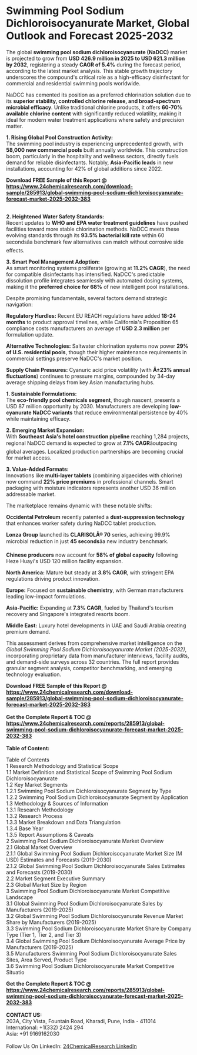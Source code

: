 <h1>Swimming Pool Sodium Dichloroisocyanurate Market, Global Outlook and Forecast 2025-2032</h1><p>The global <strong>swimming pool sodium dichloroisocyanurate (NaDCC)</strong> market is projected to grow from <strong>USD 426.9 million in 2025 to USD 621.3 million by 2032</strong>, registering a steady <strong>CAGR of 5.4%</strong> during the forecast period, according to the latest market analysis. This stable growth trajectory underscores the compound's critical role as a high-efficacy disinfectant for commercial and residential swimming pools worldwide.</p><p>NaDCC has cemented its position as a preferred chlorination solution due to its <strong>superior stability, controlled chlorine release, and broad-spectrum microbial efficacy</strong>. Unlike traditional chlorine products, it offers <strong>60-70% available chlorine content</strong> with significantly reduced volatility, making it ideal for modern water treatment applications where safety and precision matter.</p><p><strong>1. Rising Global Pool Construction Activity:</strong><br>
The swimming pool industry is experiencing unprecedented growth, with <strong>58,000 new commercial pools</strong> built annually worldwide. This construction boom, particularly in the hospitality and wellness sectors, directly fuels demand for reliable disinfectants. Notably, <strong>Asia-Pacific leads</strong> in new installations, accounting for 42% of global additions since 2022.</p><div><b>Download FREE Sample of this Report @ 
            <a href="https://www.24chemicalresearch.com/download-sample/285913/global-swimming-pool-sodium-dichloroisocyanurate-forecast-market-2025-2032-383">
            https://www.24chemicalresearch.com/download-sample/285913/global-swimming-pool-sodium-dichloroisocyanurate-forecast-market-2025-2032-383</a></b></div><br><p><strong>2. Heightened Water Safety Standards:</strong><br>
Recent updates to <strong>WHO and EPA water treatment guidelines</strong> have pushed facilities toward more stable chlorination methods. NaDCC meets these evolving standards through its <strong>93.5% bacterial kill rate</strong> within 60 secondsâa benchmark few alternatives can match without corrosive side effects.</p><p><strong>3. Smart Pool Management Adoption:</strong><br>
As smart monitoring systems proliferate (growing at <strong>11.2% CAGR</strong>), the need for compatible disinfectants has intensified. NaDCC's predictable dissolution profile integrates seamlessly with automated dosing systems, making it the <strong>preferred choice for 68%</strong> of new intelligent pool installations.</p><p>Despite promising fundamentals, several factors demand strategic navigation:</p><p><strong>Regulatory Hurdles:</strong> Recent EU REACH regulations have added <strong>18-24 months</strong> to product approval timelines, while California's Proposition 65 compliance costs manufacturers an average of <strong>USD 2.3 million</strong> per formulation update.</p><p><strong>Alternative Technologies:</strong> Saltwater chlorination systems now power <strong>29% of U.S. residential pools</strong>, though their higher maintenance requirements in commercial settings preserve NaDCC's market position.</p><p><strong>Supply Chain Pressures:</strong> Cyanuric acid price volatility (with <strong>Â±23% annual fluctuations</strong>) continues to pressure margins, compounded by 34-day average shipping delays from key Asian manufacturing hubs.</p><p><strong>1. Sustainable Formulations:</strong><br>
The <strong>eco-friendly pool chemicals segment</strong>, though nascent, presents a USD 87 million opportunity by 2030. Manufacturers are developing <strong>low-cyanurate NaDCC variants</strong> that reduce environmental persistence by 40% while maintaining efficacy.</p><p><strong>2. Emerging Market Expansion:</strong><br>
With <strong>Southeast Asia's hotel construction pipeline</strong> reaching 1,284 projects, regional NaDCC demand is expected to grow at <strong>7.1% CAGR</strong>âoutpacing global averages. Localized production partnerships are becoming crucial for market access.</p><p><strong>3. Value-Added Formats:</strong><br>
Innovations like <strong>multi-layer tablets</strong> (combining algaecides with chlorine) now command <strong>22% price premiums</strong> in professional channels. Smart packaging with moisture indicators represents another USD 36 million addressable market.</p><p>The marketplace remains dynamic with these notable shifts:</p><p><strong>Occidental Petroleum</strong> recently patented a <strong>dust-suppression technology</strong> that enhances worker safety during NaDCC tablet production.</p><p><strong>Lonza Group</strong> launched its <strong>CLARISOLÂ® 70</strong> series, achieving 99.9% microbial reduction in just <strong>45 seconds</strong>âa new industry benchmark.</p><p><strong>Chinese producers</strong> now account for <strong>58% of global capacity</strong> following Heze Huayi's USD 120 million facility expansion.</p><p><strong>North America:</strong> Mature but steady at <strong>3.8% CAGR</strong>, with stringent EPA regulations driving product innovation.</p><p><strong>Europe:</strong> Focused on <strong>sustainable chemistry</strong>, with German manufacturers leading low-impact formulations.</p><p><strong>Asia-Pacific:</strong> Expanding at <strong>7.3% CAGR</strong>, fueled by Thailand's tourism recovery and Singapore's integrated resorts boom.</p><p><strong>Middle East:</strong> Luxury hotel developments in UAE and Saudi Arabia creating premium demand.</p><p>This assessment derives from comprehensive market intelligence on the <em>Global Swimming Pool Sodium Dichloroisocyanurate Market (2025-2032)</em>, incorporating proprietary data from manufacturer interviews, facility audits, and demand-side surveys across 32 countries. The full report provides granular segment analysis, competitor benchmarking, and emerging technology evaluation.</p><div><b>Download FREE Sample of this Report @ 
            <a href="https://www.24chemicalresearch.com/download-sample/285913/global-swimming-pool-sodium-dichloroisocyanurate-forecast-market-2025-2032-383">
            https://www.24chemicalresearch.com/download-sample/285913/global-swimming-pool-sodium-dichloroisocyanurate-forecast-market-2025-2032-383</a></b></div><br><div><b>Get the Complete Report & TOC @ 
            <a href="https://www.24chemicalresearch.com/reports/285913/global-swimming-pool-sodium-dichloroisocyanurate-forecast-market-2025-2032-383">
            https://www.24chemicalresearch.com/reports/285913/global-swimming-pool-sodium-dichloroisocyanurate-forecast-market-2025-2032-383</a></b></div><br>
            <b>Table of Content:</b><p>Table of Contents<br />
1 Research Methodology and Statistical Scope<br />
1.1 Market Definition and Statistical Scope of Swimming Pool Sodium Dichloroisocyanurate<br />
1.2 Key Market Segments<br />
1.2.1 Swimming Pool Sodium Dichloroisocyanurate Segment by Type<br />
1.2.2 Swimming Pool Sodium Dichloroisocyanurate Segment by Application<br />
1.3 Methodology & Sources of Information<br />
1.3.1 Research Methodology<br />
1.3.2 Research Process<br />
1.3.3 Market Breakdown and Data Triangulation<br />
1.3.4 Base Year<br />
1.3.5 Report Assumptions & Caveats<br />
2 Swimming Pool Sodium Dichloroisocyanurate Market Overview<br />
2.1 Global Market Overview<br />
2.1.1 Global Swimming Pool Sodium Dichloroisocyanurate Market Size (M USD) Estimates and Forecasts (2019-2030)<br />
2.1.2 Global Swimming Pool Sodium Dichloroisocyanurate Sales Estimates and Forecasts (2019-2030)<br />
2.2 Market Segment Executive Summary<br />
2.3 Global Market Size by Region<br />
3 Swimming Pool Sodium Dichloroisocyanurate Market Competitive Landscape<br />
3.1 Global Swimming Pool Sodium Dichloroisocyanurate Sales by Manufacturers (2019-2025)<br />
3.2 Global Swimming Pool Sodium Dichloroisocyanurate Revenue Market Share by Manufacturers (2019-2025)<br />
3.3 Swimming Pool Sodium Dichloroisocyanurate Market Share by Company Type (Tier 1, Tier 2, and Tier 3)<br />
3.4 Global Swimming Pool Sodium Dichloroisocyanurate Average Price by Manufacturers (2019-2025)<br />
3.5 Manufacturers Swimming Pool Sodium Dichloroisocyanurate Sales Sites, Area Served, Product Type<br />
3.6 Swimming Pool Sodium Dichloroisocyanurate Market Competitive Situatio</p><div><b>Get the Complete Report & TOC @ 
            <a href="https://www.24chemicalresearch.com/reports/285913/global-swimming-pool-sodium-dichloroisocyanurate-forecast-market-2025-2032-383">
            https://www.24chemicalresearch.com/reports/285913/global-swimming-pool-sodium-dichloroisocyanurate-forecast-market-2025-2032-383</a></b></div><br><b>CONTACT US:</b><br>
            203A, City Vista, Fountain Road, Kharadi, Pune, India - 411014<br>
            International: +1(332) 2424 294<br>
            Asia: +91 9169162030 <br><br>
            Follow Us On LinkedIn: <a href="https://www.linkedin.com/company/24chemicalresearch/">24ChemicalResearch LinkedIn</a>